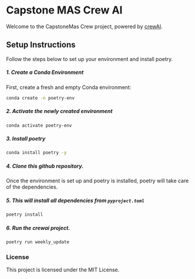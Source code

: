 # Capstone MAS Crew AI

Welcome to the CapstoneMas Crew project, powered by [crewAI](https://crewai.com).


## Setup Instructions

Follow the steps below to set up your environment and install poetry.

##### 1. Create a Conda Environment

First, create a fresh and empty Conda environment:

```sh
conda create -n poetry-env
```

##### 2.  Activate the newly created environment
```sh
conda activate poetry-env
```

##### 3.  Install poetry
```sh
conda install poetry -y
```

##### 4. Clone this github repository.

Once the environment is set up and poetry is installed, poetry will take care of the dependencies.

##### 5. This will install all dependencies from `pyproject.toml`

```sh
poetry install
```

##### 6. Run the crewai project.

```sh
poetry run weekly_update
```

### License

This project is licensed under the MIT License.
